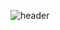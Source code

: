 ![header](https://capsule-render.vercel.app/api?type=waving&color=gradient&customColorList=6,7,8,9,30&height=300&section=header&text=Welcome%20to%20Hyejoo's%20Github!&fontSize=40)
